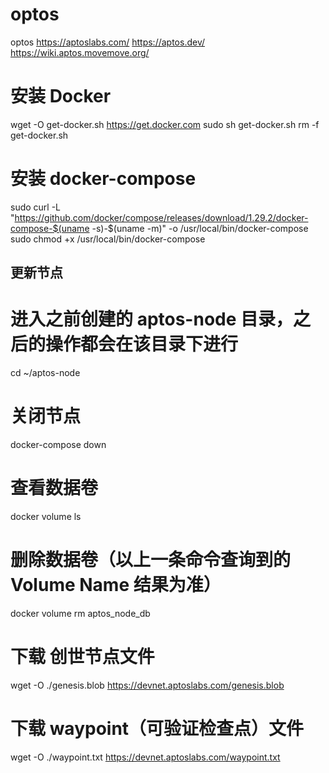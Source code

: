 # optos
optos
https://aptoslabs.com/
https://aptos.dev/
https://wiki.aptos.movemove.org/



# 安装 Docker
wget -O get-docker.sh https://get.docker.com 
sudo sh get-docker.sh
rm -f get-docker.sh

# 安装 docker-compose
sudo curl -L "https://github.com/docker/compose/releases/download/1.29.2/docker-compose-$(uname -s)-$(uname -m)" -o /usr/local/bin/docker-compose
sudo chmod +x /usr/local/bin/docker-compose


## 更新节点
# 进入之前创建的 aptos-node 目录，之后的操作都会在该目录下进行
cd ~/aptos-node
# 关闭节点
docker-compose down

# 查看数据卷
docker volume ls

# 删除数据卷（以上一条命令查询到的 Volume Name 结果为准）
docker volume rm aptos_node_db

# 下载 创世节点文件
wget -O ./genesis.blob https://devnet.aptoslabs.com/genesis.blob
# 下载 waypoint（可验证检查点）文件
wget -O ./waypoint.txt https://devnet.aptoslabs.com/waypoint.txt
